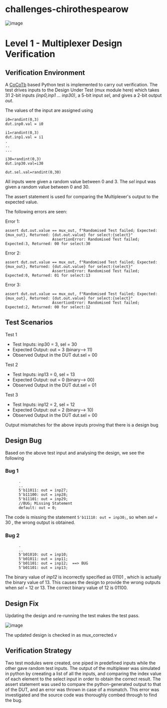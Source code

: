 # challenges-chirothespearow
![image](https://user-images.githubusercontent.com/44639543/180612307-01ec01e2-e672-4a59-aae8-53be6d120422.png)

# Level 1 - Multiplexer Design Verification

## Verification Environment
A [CoCoTb](https://www.cocotb.org/) based Python test is implemented to carry out verification. The test drives inputs to the Design Under Test (mux module here) which takes
31 2-bit inputs *(inp0,inp1 ... inp30)*, a 5-bit input *sel*, and gives a 2-bit output *out*.

The values of the input are assigned using

```
i0=randint(0,3)
dut.inp0.val = i0

i1=randint(0,3)
dut.inp1.val = i1
.
..
...

i30=randint(0,3)
dut.inp30.val=i30

dut.sel.val=randint(0,30)
```
All inputs were given a random value between 0 and 3. The *sel* input was given a random value between 0 and 30.

The assert statement is used for comparing the Multiplexer's output to the expected value.

The following errors are seen:

Error 1:
```
assert dut.out.value == mux_out, f"Randomised Test failed; Expected:{mux_out}, Returned: {dut.out.value} for select:{select}"
                     AssertionError: Randomised Test failed; Expected:3, Returned: 00 for select:30
```

Error 2:
```
assert dut.out.value == mux_out, f"Randomised Test failed; Expected:{mux_out}, Returned: {dut.out.value} for select:{select}"
                     AssertionError: Randomised Test failed; Expected:0, Returned: 01 for select:13
```

Error 3:
```
assert dut.out.value == mux_out, f"Randomised Test failed; Expected:{mux_out}, Returned: {dut.out.value} for select:{select}"
                     AssertionError: Randomised Test failed; Expected:2, Returned: 00 for select:12
```
## Test Scenarios
Test 1
- Test Inputs: inp30 = 3, sel = 30
- Expected Output: out = 3 (binary--> 11)
- Observed Output in the DUT dut.sel = 00

Test 2
- Test Inputs: inp13 = 0, sel = 13
- Expected Output: out = 0 (binary--> 00)
- Observed Output in the DUT dut.sel = 01

Test 3
- Test Inputs: inp12 = 2, sel = 12
- Expected Output: out = 2 (binary--> 10)
- Observed Output in the DUT dut.sel = 00

Output mismatches for the above inputs proving that there is a design bug

## Design Bug
Based on the above test input and analysing the design, we see the following

### Bug 1
```
      .
      ..
      5'b11011: out = inp27;
      5'b11100: out = inp28;
      5'b11101: out = inp29;
      //BUG; Missing Statement
      default: out = 0;
```
The code is missing the statement ```5'b11110: out = inp30;```, so when *sel* = 30 , the wrong output is obtained.

### Bug 2
```   
      .
      ..
      5'b01010: out = inp10;
      5'b01011: out = inp11;
      5'b01101: out = inp12;  ==> BUG
      5'b01101: out = inp13;

```

The binary value of *inp12* is incorrectly specified as 01101 , which is actually the binary value of 13. This causes the design to provide the wrong outputs when *sel* = 12 or 13. The correct binary value of 12 is 01100.

## Design Fix
Updating the design and re-running the test makes the test pass.

![image](https://user-images.githubusercontent.com/44639543/180617469-3946cd01-b3f7-47b6-a5ac-fe8c0958aa62.png)

The updated design is checked in as mux_corrected.v
## Verification Strategy
Two test modules were created, one piped in predefined inputs while the other gave random test inputs. The output of the multiplexer was simulated in python by creeating a list of all the inputs, and comparing the index value of each element to the select input in order to obtain the correct result. The assert statement was used to compare the python-generated output to that of the DUT, and an error was thrown in case of a mismatch. This error was investigated and the source code was thoroughly combed through to find the bug. 


